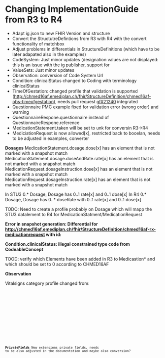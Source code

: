 # Changing ImplementationGuide from R3 to R4
- Adapt ig.json to new FHIR Version and structure
- Convert the StructutreDefintions from R3 with R4 with the convert functionality of matchbox
- Adjust problems in differentials in StructureDefinitions (which have to be later adapated also in the examples)
- CodeSystem: Just minor updates (designation values are not displayed: this is an issue with the ig publisher, support for 
- ValueSets: Just minor updates
- Observation:  conversion of Code System Url
- Condition: clinicalStatus changed to Coding with terminology clinicalStatus
- TimeOfGestation: changed profile that validation is supported (http://chmed16af.emediplan.ch/fhir/StructureDefinition/chmed16af-obs-timeofgestation), needs pull request [gf#21240](https://github.com/hapifhir/org.hl7.fhir.core/pull/21) integrated
- Questionnaire PMC example fixed for validation error (wrong order) and warning
- QuestionnaireRespone.questionnaire instead of QuestionnaireRespone.reference
- MedicationStatement.taken will be set to unk for conversin R3->R4
- MediciationRequest is now allowed[x], restricted back to booelan, needs to be adjusted in examples, converter

**Dosages**
MedicationStatement.dosage.dose[x] has an element that is not marked with a snapshot match
MedicationStatement.dosage.doseAndRate.rate[x] has an element that is not marked with a snapshot match
MedicationRequest.dosageInstruction.dose[x] has an element that is not marked with a snapshot match
MedicationRequest.dosageInstruction.rate[x] has an element that is not marked with a snapshot match

In STU3 0.* Dosage, Dosage has 0..1 rate[x] and 0..1 dose[x]
In R4 0.* Dosage, Dosage has 0..* doseRate with 0..1 rate[x] and  0..1 dose[x]

TODO: Need to create a profile probably on Dosage which will mapp the STU3 datalement to R4 for MedicationStatment/MedicationRequest

**Error in snapshot generation: Differential for http://chmed16af.emediplan.ch/fhir/StructureDefinition/chmed16af-rx-medicationrequest with id:** 


**Condition.clinicalStatus: illegal constrained type code from CodeableConcept**

TOOD: verify which Elements have been added in R3 to Medicastion* and which should be set to 0 according to CHMED16AF

**Observation**

Vitalsigns category profile changed from:

  <category>
    <coding>
      <system value="http://hl7.org/fhir/observation-category"/>
      <code value="vital-signs"/>
      <display value="Vital Signs"/>
    </coding>
  </category>

<category> 
    <coding> 
      <system value="http://terminology.hl7.org/CodeSystem/observation-category"/> 
      <code value="vital-signs"/> 
      <display value="Vital Signs"/> 
    </coding> 
  </category> 

**PrivateFields**
New extensions private fields, needs to be also adjusted in the documentation and maybe also conversion?